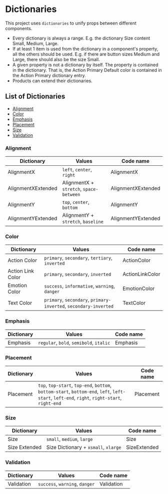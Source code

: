 # Dictionaries

This project uses `dictionaries` to unify props between different components.

- Every dictionary is always a range. E.g. the dictionary Size content Small, Medium, Large.
- If at least 1 item is used from the dictionary in a component's property, all the others should be used. E.g. if there are button sizes Medium and Large, there should also be the size Small.
- A given property is not a dictionary by itself. The property is contained in the dictionary. That is, the Action Primary Default color is contained in the Action Primary dictionary entry.
- Products can extend their dictionaries.

## List of Dictionaries

- [Alignment](#alignment)
- [Color](#color)
- [Emphasis](#emphasis)
- [Placement](#placement)
- [Size](#size)
- [Validation](#validation)

### Alignment

| Dictionary         | Values                                  | Code name          |
| ------------------ | --------------------------------------- | ------------------ |
| AlignmentX         | `left`, `center`, `right`               | AlignmentX         |
| AlignmentXExtended | AlignmentX + `stretch`, `space-between` | AlignmentXExtended |
| AlignmentY         | `top`, `center`, `bottom`               | AlignmentY         |
| AlignmentYExtended | AlignmentY + `stretch`, `baseline`      | AlignmentYExtended |

### Color

| Dictionary        | Values                                                           | Code name       |
| ----------------- | ---------------------------------------------------------------- | --------------- |
| Action Color      | `primary`, `secondary`, `tertiary`, `inverted`                   | ActionColor     |
| Action Link Color | `primary`, `secondary`, `inverted`                               | ActionLinkColor |
| Emotion Color     | `success`, `informative`, `warning`, `danger`                    | EmotionColor    |
| Text Color        | `primary`, `secondary`, `primary-inverted`, `secondary-inverted` | TextColor       |

### Emphasis

| Dictionary | Values                                  | Code name |
| ---------- | --------------------------------------- | --------- |
| Emphasis   | `regular`, `bold`, `semibold`, `italic` | Emphasis  |

### Placement

| Dictionary | Values                                                                                                                                       | Code name |
| ---------- | -------------------------------------------------------------------------------------------------------------------------------------------- | --------- |
| Placement  | `top`, `top-start`, `top-end`, `bottom`, `bottom-start`, `bottom-end`, `left`, `left-start`, `left-end`, `right`, `right-start`, `right-end` | Placement |

### Size

| Dictionary    | Values                               | Code name    |
| ------------- | ------------------------------------ | ------------ |
| Size          | `small`, `medium`, `large`           | Size         |
| Size Extended | Size Dictionary + `xsmall`, `xlarge` | SizeExtended |

### Validation

| Dictionary | Values                         | Code name  |
| ---------- | ------------------------------ | ---------- |
| Validation | `success`, `warning`, `danger` | Validation |
